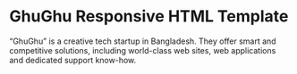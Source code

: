 # GhuGhu Responsive HTML Template

“GhuGhu” is a creative tech startup in Bangladesh. They offer smart and competitive solutions, including world-class web sites, web applications and dedicated support know-how.
